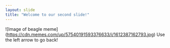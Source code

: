 ```yaml
---
layout: slide
title: "Welcome to our second slide!"
---
```

![Image of beagle meme]
(https://cdn.memes.com/up/57540191593376633/i/1612387162793.jpg)
Use the left arrow to go back!
